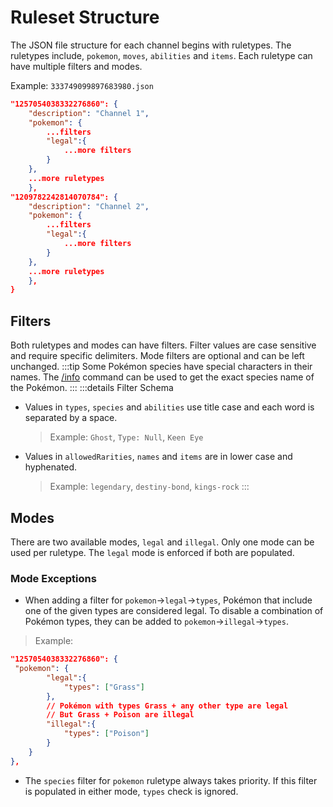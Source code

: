 # Ruleset Structure

The JSON file structure for each channel begins with ruletypes. The ruletypes include, `pokemon`, `moves`, `abilities` and `items`. Each ruletype can have multiple filters and modes.

Example: `333749099897683980.json`
```json
"1257054038332276860": {
    "description": "Channel 1",
    "pokemon": {
        ...filters
        "legal":{
            ...more filters
        }
    },
    ...more ruletypes
    },
"1209782242814070784": {
    "description": "Channel 2",
    "pokemon": {
        ...filters
        "legal":{
            ...more filters
        }
    },
    ...more ruletypes
    },
}
```

## Filters

Both ruletypes and modes can have filters. Filter values are case sensitive and require specific delimiters. Mode filters are optional and can be left unchanged.
:::tip
Some Pokémon species have special characters in their names. The [/info](../commands/info.html) command can be used to get the exact species name of the Pokémon.
:::
:::details Filter Schema
- Values in `types`, `species` and `abilities` use title case and each word is separated by a space.
  > Example: `Ghost`, `Type: Null`, `Keen Eye`
- Values in `allowedRarities`, `names` and `items` are in lower case and hyphenated.
  > Example: `legendary`, `destiny-bond`, `kings-rock`
:::

## Modes

There are two available modes, `legal` and `illegal`. Only one mode can be used per ruletype. The `legal` mode is enforced if both are populated.

### Mode Exceptions

- When adding a filter for `pokemon`->`legal`->`types`, Pokémon that include one of the given types are considered legal. To disable a combination of Pokémon types, they can be added to `pokemon`->`illegal`->`types`.
> Example:
 ```json
 "1257054038332276860": {
  "pokemon": {
         "legal":{
             "types": ["Grass"]
         },
         // Pokémon with types Grass + any other type are legal
         // But Grass + Poison are illegal
         "illegal":{
             "types": ["Poison"]
         }
     }
 },
 ```
- The `species` filter for `pokemon` ruletype always takes priority. If this filter is populated in either mode, `types` check is ignored.